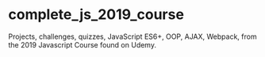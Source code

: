 # complete_js_2019_course
Projects, challenges, quizzes, JavaScript ES6+, OOP, AJAX, Webpack, from the 2019 Javascript Course found on Udemy.

